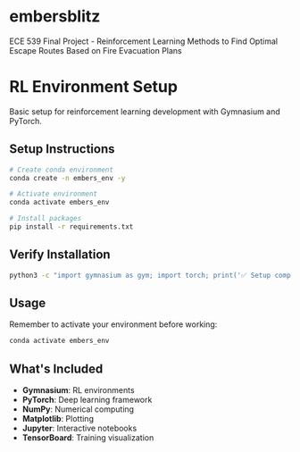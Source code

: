 # embersblitz

ECE 539 Final Project - Reinforcement Learning Methods to Find Optimal Escape Routes Based on Fire Evacuation Plans

# RL Environment Setup

Basic setup for reinforcement learning development with Gymnasium and PyTorch.

## Setup Instructions

```bash
# Create conda environment
conda create -n embers_env -y

# Activate environment
conda activate embers_env

# Install packages
pip install -r requirements.txt
```

## Verify Installation

```bash
python3 -c "import gymnasium as gym; import torch; print('✅ Setup complete!')"
```

## Usage

Remember to activate your environment before working:

```bash
conda activate embers_env
```

## What's Included

-   **Gymnasium**: RL environments
-   **PyTorch**: Deep learning framework
-   **NumPy**: Numerical computing
-   **Matplotlib**: Plotting
-   **Jupyter**: Interactive notebooks
-   **TensorBoard**: Training visualization
